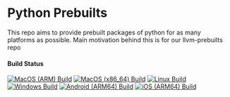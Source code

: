 # Python Prebuilts

This repo aims to provide prebuilt packages of python for as many platforms as possible. Main motivation behind this is for our llvm-prebuilts repo

#### Build Status

[![MacOS (ARM) Build](https://github.com/FZ-Collage/python-prebuilts/actions/workflows/macos-arm.yml/badge.svg?branch=main&label=MacOS%20ARM%20Build)](https://github.com/FZ-Collage/python-prebuilts/actions/workflows/macos-arm.yml)
[![MacOS (x86_64) Build](https://github.com/FZ-Collage/python-prebuilts/actions/workflows/macos-x64.yml/badge.svg?branch=main&label=MacOS%20x86_64%20Build)](https://github.com/FZ-Collage/python-prebuilts/actions/workflows/macos-x64.yml)
[![Linux Build](https://github.com/FZ-Collage/python-prebuilts/actions/workflows/linux.yml/badge.svg?branch=main&label=Linux%20Build)](https://github.com/FZ-Collage/python-prebuilts/actions/workflows/linux.yml)
[![Windows Build](https://github.com/FZ-Collage/python-prebuilts/actions/workflows/windows.yml/badge.svg?branch=main&label=Windows%20Build)](https://github.com/FZ-Collage/python-prebuilts/actions/workflows/windows.yml)
[![Android (ARM64) Build](https://github.com/FZ-Collage/python-prebuilts/actions/workflows/android-aarch64.yml/badge.svg?branch=main&label=Android%20ARM64%20Build)](https://github.com/FZ-Collage/python-prebuilts/actions/workflows/android-aarch64.yml)
[![iOS (ARM64) Build](https://github.com/FZ-Collage/python-prebuilts/actions/workflows/ios-arm64.yml/badge.svg?branch=main&label=iOS%20ARM64%20Build)](https://github.com/FZ-Collage/python-prebuilts/actions/workflows/ios-arm64.yml)